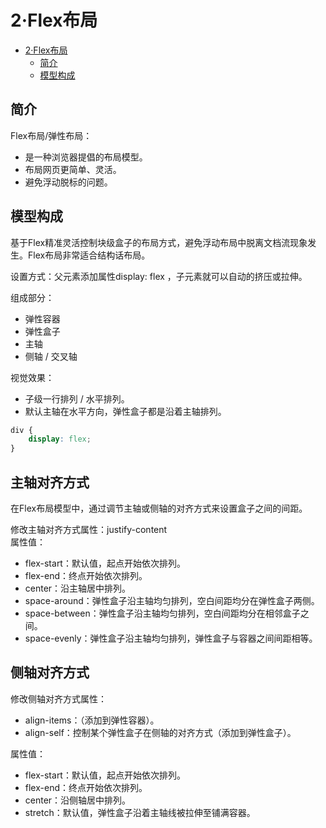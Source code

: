 # 2·Flex布局

<!-- TOC -->
* [2·Flex布局](#2flex布局)
  * [简介](#简介)
  * [模型构成](#模型构成)
<!-- TOC -->

## 简介
Flex布局/弹性布局：
- 是一种浏览器提倡的布局模型。
- 布局网页更简单、灵活。
- 避免浮动脱标的问题。

## 模型构成
基于Flex精准灵活控制块级盒子的布局方式，避免浮动布局中脱离文档流现象发生。Flex布局非常适合结构话布局。  

设置方式：父元素添加属性display: flex ，子元素就可以自动的挤压或拉伸。

组成部分：
- 弹性容器
- 弹性盒子
- 主轴
- 侧轴 / 交叉轴

视觉效果：
- 子级一行排列 / 水平排列。
- 默认主轴在水平方向，弹性盒子都是沿着主轴排列。

```css
div {
    display: flex;
}
```

## 主轴对齐方式
在Flex布局模型中，通过调节主轴或侧轴的对齐方式来设置盒子之间的间距。

修改主轴对齐方式属性：justify-content  
属性值：
- flex-start：默认值，起点开始依次排列。
- flex-end：终点开始依次排列。
- center：沿主轴居中排列。
- space-around：弹性盒子沿主轴均匀排列，空白间距均分在弹性盒子两侧。
- space-between：弹性盒子沿主轴均匀排列，空白间距均分在相邻盒子之间。
- space-evenly：弹性盒子沿主轴均匀排列，弹性盒子与容器之间间距相等。

## 侧轴对齐方式
修改侧轴对齐方式属性：
- align-items：（添加到弹性容器）。
- align-self：控制某个弹性盒子在侧轴的对齐方式（添加到弹性盒子）。

属性值：
- flex-start：默认值，起点开始依次排列。
- flex-end：终点开始依次排列。
- center：沿侧轴居中排列。
- stretch：默认值，弹性盒子沿着主轴线被拉伸至铺满容器。

